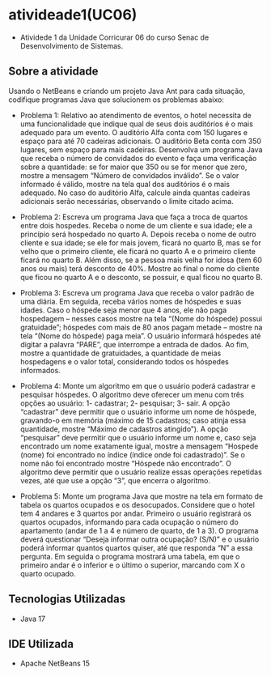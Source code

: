 # ativideade1(UC06)

* Atividede 1 da Unidade Corricurar 06 do curso Senac de Desenvolvimento de Sistemas.

## Sobre a atividade

Usando o NetBeans e criando um projeto Java Ant para cada situação, codifique
programas Java que solucionem os problemas abaixo:

* Problema 1: Relativo ao atendimento de eventos, o hotel necessita de uma
funcionalidade que indique qual de seus dois auditórios é o mais
adequado para um evento. O auditório Alfa conta com 150 lugares e
espaço para até 70 cadeiras adicionais. O auditório Beta conta com 350
lugares, sem espaço para mais cadeiras. Desenvolva um programa Java
que receba o número de convidados do evento e faça uma verificação
sobre a quantidade: se for maior que 350 ou se for menor que zero, mostre
a mensagem “Número de convidados inválido”. Se o valor informado é
válido, mostre na tela qual dos auditórios é o mais adequado. No caso do
auditório Alfa, calcule ainda quantas cadeiras adicionais serão
necessárias, observando o limite citado acima.

* Problema 2: Escreva um programa Java que faça a troca de quartos entre dois
hospedes. Receba o nome de um cliente e sua idade; ele a princípio será
hospedado no quarto A. Depois receba o nome de outro cliente e sua
idade; se ele for mais jovem, ficará no quarto B, mas se for velho que o
primeiro cliente, ele ficará no quarto A e o primeiro cliente ficará no quarto
B. Além disso, se a pessoa mais velha for idosa (tem 60 anos ou mais)
terá desconto de 40%. Mostre ao final o nome do cliente que ficou no
quarto A e o desconto, se possuir, e qual ficou no quarto B.

* Problema 3: Escreva um programa Java que receba o valor padrão de uma diária. Em
seguida, receba vários nomes de hóspedes e suas idades. Caso o
hóspede seja menor que 4 anos, ele não paga hospedagem – nesses
casos mostre na tela “(Nome do hóspede) possui gratuidade”; hóspedes
com mais de 80 anos pagam metade – mostre na tela “(Nome do
hóspede) paga meia”. O usuário informará hóspedes até digitar a palavra
“PARE”, que interrompe a entrada de dados. Ao fim, mostre a quantidade
de gratuidades, a quantidade de meias hospedagens e o valor total,
considerando todos os hóspedes informados.

* Problema 4: Monte um algoritmo em que o usuário poderá cadastrar e pesquisar
hóspedes. O algoritmo deve oferecer um menu com três opções ao
usuário: 1- cadastrar; 2- pesquisar; 3- sair. A opção “cadastrar” deve
permitir que o usuário informe um nome de hóspede, gravando-o em
memória (máximo de 15 cadastros; caso atinja essa quantidade, mostre
“Máximo de cadastros atingido”). A opção “pesquisar” deve permitir que o
usuário informe um nome e, caso seja encontrado um nome exatamente
igual, mostre a mensagem “Hospede (nome) foi encontrado no índice
(índice onde foi cadastrado)”. Se o nome não foi encontrado mostre
“Hóspede não encontrado”. O algoritmo deve permitir que o usuário
realize essas operações repetidas vezes, até que use a opção “3”, que
encerra o algoritmo.

* Problema 5: Monte um programa Java que mostre na tela em formato de tabela os
quartos ocupados e os desocupados. Considere que o hotel tem 4
andares e 3 quartos por andar. Primeiro o usuário registrará os quartos
ocupados, informando para cada ocupação o número do apartamento
(andar de 1 a 4 e número de quarto, de 1 a 3). O programa deverá
questionar “Deseja informar outra ocupação? (S/N)” e o usuário poderá
informar quantos quartos quiser, até que responda “N” a essa pergunta.
Em seguida o programa mostrará uma tabela, em que o primeiro andar é
o inferior e o último o superior, marcando com X o quarto ocupado.

## Tecnologias Utilizadas

* Java 17

## IDE Utilizada

* Apache NetBeans 15